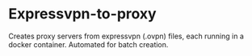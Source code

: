 # Expressvpn-to-proxy
Creates proxy servers from expressvpn (.ovpn) files, each running in a docker container. Automated for batch creation.
